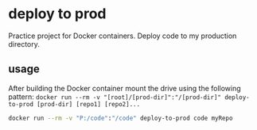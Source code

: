 # deploy to prod
Practice project for Docker containers. Deploy code to my production directory.

## usage
After building the Docker container mount the drive using the following pattern:
`docker run --rm -v "[root]/[prod-dir]":"/[prod-dir]" deploy-to-prod [prod-dir] [repo1] [repo2]...`

```bash
docker run --rm -v "P:/code":"/code" deploy-to-prod code myRepo
```
